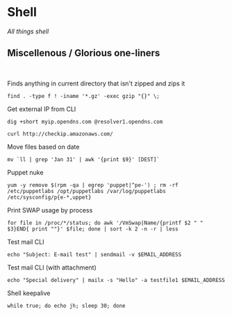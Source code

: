# Shell

_All things shell_

## Miscellenous / Glorious one-liners

<br>

Finds anything in current directory that isn't zipped and zips it

    find . -type f ! -iname '*.gz' -exec gzip "{}" \;

Get external IP from CLI

    dig +short myip.opendns.com @resolver1.opendns.com

    curl http://checkip.amazonaws.com/

Move files based on date

    mv `ll | grep 'Jan 31' | awk '{print $9}' [DEST]`

Puppet nuke

    yum -y remove $(rpm -qa | egrep 'puppet|^pe-') ; rm -rf /etc/puppetlabs /opt/puppetlabs /var/log/puppetlabs /etc/sysconfig/p{e-*,uppet}

Print SWAP usage by process

    for file in /proc/*/status; do awk '/VmSwap|Name/{printf $2 " " $3}END{ print ""}' $file; done | sort -k 2 -n -r | less

Test mail CLI

    echo "Subject: E-mail test" | sendmail -v $EMAIL_ADDRESS

Test mail CLI (with attachment)

    echo "Special delivery" | mailx -s "Hello" -a testfile1 $EMAIL_ADDRESS

Shell keepalive

    while true; do echo jh; sleep 30; done